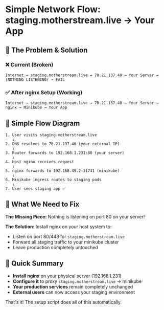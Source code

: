 # Simple Network Flow: staging.motherstream.live → Your App

## 🔄 The Problem & Solution

### ❌ **Current (Broken)**
```
Internet → staging.motherstream.live → 70.21.137.40 → Your Server → [NOTHING LISTENING] → FAIL
```

### ✅ **After nginx Setup (Working)**
```
Internet → staging.motherstream.live → 70.21.137.40 → Your Server → nginx → Minikube → Your App
```

## 📍 Simple Flow Diagram

```
1. User visits staging.motherstream.live
   ↓
2. DNS resolves to 70.21.137.40 (your external IP)
   ↓
3. Router forwards to 192.168.1.231:80 (your server)
   ↓
4. Host nginx receives request
   ↓
5. nginx forwards to 192.168.49.2:31741 (minikube)
   ↓
6. Minikube ingress routes to staging pods
   ↓
7. User sees staging app ✅
```

## 🎯 What We Need to Fix

**The Missing Piece:** Nothing is listening on port 80 on your server!

**The Solution:** Install nginx on your host system to:
- Listen on port 80/443 for `staging.motherstream.live`
- Forward all staging traffic to your minikube cluster
- Leave production completely untouched

## 🚀 Quick Summary

- **Install nginx** on your physical server (192.168.1.231)
- **Configure it** to proxy `staging.motherstream.live` → minikube
- **Your production services** remain completely unchanged
- **External users** can now access your staging environment

That's it! The setup script does all of this automatically.
